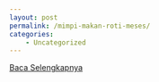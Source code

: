 ```yaml
---
layout: post
permalink: /mimpi-makan-roti-meses/
categories:
    - Uncategorized
---
```


[Baca Selengkapnya](/01)